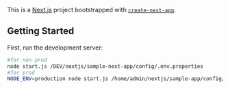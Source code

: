 This is a [Next.js](https://nextjs.org/) project bootstrapped with [`create-next-app`](https://github.com/vercel/next.js/tree/canary/packages/create-next-app).

## Getting Started

First, run the development server:

```bash
#for non-prod
node start.js /DEV/nextjs/sample-next-app/config/.env.properties
#for prod
NODE_ENV=production node start.js /home/admin/nextjs/sample-app/config/.env.properties

```
